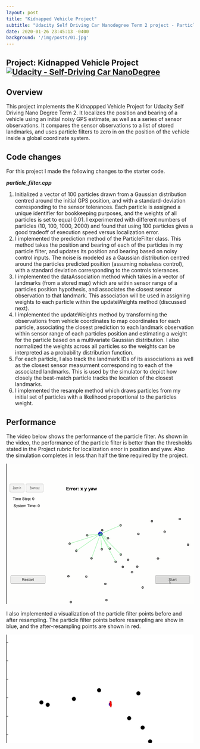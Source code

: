 ```yaml
---
layout: post
title: "Kidnapped Vehicle Project"
subtitle: "Udacity Self Driving Car Nanodegree Term 2 project - Particle Filters"
date: 2020-01-26 23:45:13 -0400
background: '/img/posts/01.jpg'
---
```


## Project: Kidnapped Vehicle Project [![Udacity - Self-Driving Car NanoDegree](https://s3.amazonaws.com/udacity-sdc/github/shield-carnd.svg)](http://www.udacity.com/drive)

Overview
---
This project implements the Kidnappped Vehicle Project for Udacity Self Driving Nano Degree Term 2. It localizes the position and bearing of a vehicle using an initial noisy GPS estimate, as well as a series of sensor observations. It compares the sensor observations to a list of stored landmarks, and uses particle filters to zero in on the position of the vehicle inside a global coordinate system.

Code changes
---
For this project I made the following changes to the starter code.

__*particle_filter.cpp*__

1. Initialized a vector of 100 particles drawn from a Gaussian distribution centred around the initial GPS position, and with a standard-deviation corresponding to the sensor tolerances. Each particle is assigned a unique identifier for bookkeeping purposes, and the weights of all particles is set to equal 0.01. I experimented with different numbers of particles (10, 100, 1000, 2000) and found that using 100 particles gives a good tradeoff of execution speed versus localization error.
2. I implemented the prediction method of the ParticleFilter class. This method takes the position and bearing of each of the particles in my particle filter, and updates its position and bearing based on noisy control inputs. The noise is modeled as a Gaussian distribution centred around the particles predicted position (assuming noiseless control), with a standard deviation corresponding to the controls tolerances.
3. I implemented the dataAssociation method which takes in a vector of landmarks (from a stored map) which are within sensor range of a particles position hypothesis, and associates the closest sensor observation to that landmark. This association will be used in assigning weights to each particle within the updateWeights method (discussed next).
4. I implemented the updateWeights method by transforming the observations from vehicle coordinates to map coordinates for each particle, associating the closest prediction to each landmark observation within sensor range of each particles position and estimating a weight for the particle based on a multivariate Gaussian distribution. I also normalized the weights across all particles so the weights can be interpreted as a probability distribution function.
5. For each particle, I also track the landmark IDs of its associations as well as the closest sensor measurment corresponding to each of the associated landmarks. This is used by the simulator to depict how closely the best-match particle tracks the location of the closest landmarks.
6. I implemented the resample method which draws particles from my initial set of particles with a likelihood proportional to the particles weight.

Performance
---
The video below shows the performance of the particle filter. As shown in the video, the performance of the particle filter is better than the thresholds stated in the Project rubric for localization error in position and yaw. Also the simulation completes in less than half the time required by the project.

[![Particle Filter Simulation](/img/posts/KidnappedVehicle.png)](https://youtu.be/DiNmNsk03V0)

I also implemented a visualization of the particle filter points before and after resampling. The particle filter points before resampling are show in blue, and the after-resampling points are shown in red.

[![Particle Filter Points](img/posts/KidnappedVehicle1.png)](https://youtu.be/8oSff9zLmrU)